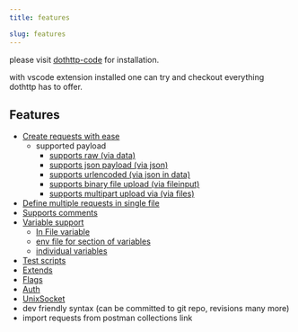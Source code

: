 ```yaml
---
title: features

slug: features
---
```


please visit [dothttp-code](https://marketplace.visualstudio.com/items?itemName=ShivaPrasanth.dothttp-code&ssr=false#qna) for installation.

with vscode extension installed one can try and checkout everything dothttp has to offer.

## Features
- [Create requests with ease](request-basics.md)
    - supported payload
        - [supports raw (via data)](request-basics.md#example-1-text-payload)
        - [supports json payload (via json)](request-basics.md#example-2-json-payload)
        - [supports urlencoded (via json in data)](request-basics.md#example-3-urlencode)
        - [supports binary file upload (via fileinput)](request-basics.md#binary)
        - [supports multipart upload via (via files)](request-basics.md#multipart)
- [Define multiple requests in single file](multidef.md)
- [Supports comments](comments.md)
- [Variable support](varibles.md)
    - [In File variable](varibles.md#variables)
    - [env file for section of variables](varibles.md#environment)
    - [individual variables](varibles.md#environment)
- [Test scripts](test_scripts.md)
- [Extends](extends.md)
- [Flags](extra_args.md)
- [Auth](auth.md)
- [UnixSocket](UnixSocket.md)
- dev friendly syntax (can be committed to git repo, revisions many more)
- import requests from postman collections link